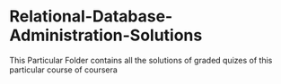 # Relational-Database-Administration-Solutions
This Particular Folder contains all the solutions of graded quizes of this particular course of coursera
